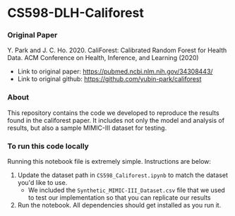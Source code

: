 # CS598-DLH-Califorest
### Original Paper
Y. Park and J. C. Ho. 2020. CaliForest: Calibrated Random Forest for Health Data. ACM Conference on Health, Inference, and Learning (2020)
 * Link to original paper: https://pubmed.ncbi.nlm.nih.gov/34308443/
 * Link to original github: https://github.com/yubin-park/califorest
### About
This repository contains the code we developed to reproduce the results found in the califorest paper. It includes not only the model and analysis of results, but also a sample MIMIC-III dataset for testing. 
### To run this code locally
Running this notebook file is extremely simple. Instructions are below:
1. Update the dataset path in `CS598_Califorest.ipynb` to match the dataset you'd like to use. 
    * We included the `Synthetic_MIMIC-III_Dataset.csv` file that we used to test our implementation so that you can replicate our results
2. Run the notebook. All dependencies should get installed as you run it. 